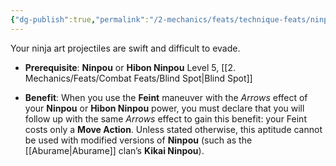 ```yaml
---
{"dg-publish":true,"permalink":"/2-mechanics/feats/technique-feats/ninpou-mastery/","noteIcon":""}
---
```


Your ninja art projectiles are swift and difficult to evade.

- **Prerequisite**: **Ninpou** or **Hibon Ninpou** Level 5, [[2. Mechanics/Feats/Combat Feats/Blind Spot\|Blind Spot]]
	
- **Benefit**: When you use the **Feint** maneuver with the *Arrows* effect of your **Ninpou** or **Hibon Ninpou** power, you must declare that you will follow up with the same *Arrows* effect to gain this benefit: your Feint costs only a **Move Action**. Unless stated otherwise, this aptitude cannot be used with modified versions of **Ninpou** (such as the [[Aburame\|Aburame]] clan’s **Kikai Ninpou**).